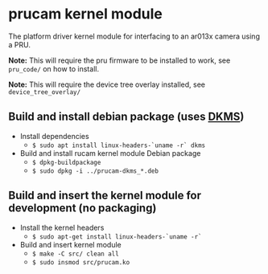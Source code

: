 # prucam kernel module
The platform driver kernel module for interfacing to an ar013x camera using a PRU.

**Note:** This will require the pru firmware to be installed to work, see
`pru_code/` on how to install.

**Note:** This will require the device tree overlay installed, see 
`device_tree_overlay/`

## Build and install debian package (uses [DKMS])
- Install dependencies
    - ``$ sudo apt install linux-headers-`uname -r` dkms``
- Build and install rucam kernel module Debian package
    - `$ dpkg-buildpackage`
    - `$ sudo dpkg -i ../prucam-dkms_*.deb`

## Build and insert the kernel module for development (no packaging)
- Install the kernel headers
    - ``$ sudo apt-get install linux-headers-`uname -r` ``
- Build and insert kernel module
    - `$ make -C src/ clean all`
    - `$ sudo insmod src/prucam.ko`

[DKMS]:https://wiki.archlinux.org/index.php/Dynamic_Kernel_Module_Support
